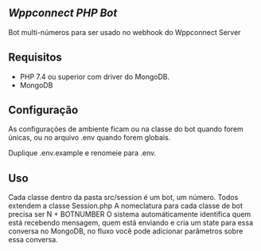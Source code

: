 ## _Wppconnect PHP Bot_

Bot multi-números para ser usado no webhook do Wppconnect Server

## Requisitos

* PHP 7.4 ou superior com driver do MongoDB.
* MongoDB

## Configuração

As configurações de ambiente ficam ou na classe do bot quando forem únicas, ou no arquivo .env quando forem globais. 

Duplique .env.example e renomeie para .env. 

## Uso
Cada classe dentro da pasta src/session é um bot, um número.
Todos extendem a classe Session.php
A nomeclatura para cada classe de bot precisa ser N + BOTNUMBER
O sistema automáticamente identifica quem está recebendo mensagem, quem está enviando e cria um state para essa conversa no MongoDB, no fluxo você pode adicionar parâmetros sobre essa conversa.
